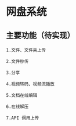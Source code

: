# 网盘系统

## 主要功能（待实现）

    1.文件、文件夹上传

    2.文件秒传

    3.分享

    4.视频转码、视频流播放

    5.文档在线编辑

    6.在线解压

    7.API 调用上传